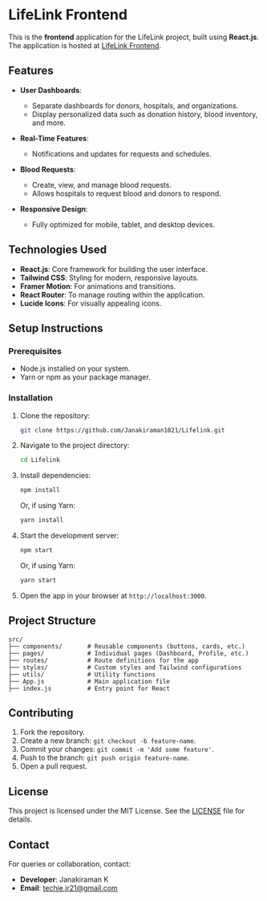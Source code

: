 
# LifeLink Frontend

This is the **frontend** application for the LifeLink project, built using **React.js**. The application is hosted at [LifeLink Frontend](https://lifelink-ten.vercel.app/).

## Features

- **User Dashboards**:
  - Separate dashboards for donors, hospitals, and organizations.
  - Display personalized data such as donation history, blood inventory, and more.

- **Real-Time Features**:
  - Notifications and updates for requests and schedules.
  
- **Blood Requests**:
  - Create, view, and manage blood requests.
  - Allows hospitals to request blood and donors to respond.

- **Responsive Design**:
  - Fully optimized for mobile, tablet, and desktop devices.

## Technologies Used

- **React.js**: Core framework for building the user interface.
- **Tailwind CSS**: Styling for modern, responsive layouts.
- **Framer Motion**: For animations and transitions.
- **React Router**: To manage routing within the application.
- **Lucide Icons**: For visually appealing icons.

## Setup Instructions

### Prerequisites

- Node.js installed on your system.
- Yarn or npm as your package manager.

### Installation

1. Clone the repository:

   ```bash
   git clone https://github.com/Janakiraman1021/Lifelink.git
   ```

2. Navigate to the project directory:

   ```bash
   cd Lifelink
   ```

3. Install dependencies:

   ```bash
   npm install
   ```

   Or, if using Yarn:

   ```bash
   yarn install
   ```


5. Start the development server:

   ```bash
   npm start
   ```

   Or, if using Yarn:

   ```bash
   yarn start
   ```

6. Open the app in your browser at `http://localhost:3000`.


## Project Structure

```plaintext
src/
├── components/       # Reusable components (buttons, cards, etc.)
├── pages/            # Individual pages (Dashboard, Profile, etc.)
├── routes/           # Route definitions for the app
├── styles/           # Custom styles and Tailwind configurations
├── utils/            # Utility functions
├── App.js            # Main application file
├── index.js          # Entry point for React
```



## Contributing

1. Fork the repository.
2. Create a new branch: `git checkout -b feature-name`.
3. Commit your changes: `git commit -m 'Add some feature'`.
4. Push to the branch: `git push origin feature-name`.
5. Open a pull request.

## License

This project is licensed under the MIT License. See the [LICENSE](LICENSE) file for details.

## Contact

For queries or collaboration, contact:

- **Developer**: Janakiraman K
- **Email**: techie.jr21@gmail.com


